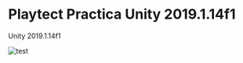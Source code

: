 # Playtect Practica Unity 2019.1.14f1

Unity 2019.1.14f1

![test](https://media.giphy.com/media/ZcVw9rRvMTE6kufGbY/giphy-downsized-large.gif)
